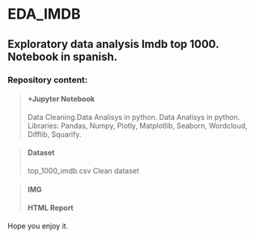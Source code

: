 # EDA_IMDB
## Exploratory data analysis Imdb top 1000. Notebook in spanish.

### Repository content:
> #### +Jupyter Notebook
> Data Cleaning.Data Analisys in python.
> Data Analisys in python.
> Libraries: Pandas, Numpy, Plotly, Matplotlib, Seaborn, Wordcloud, Difflib, Squarify.

> #### Dataset
> top_1000_imdb.csv
> Clean dataset

> #### IMG
> #### HTML Report


Hope you enjoy it.
